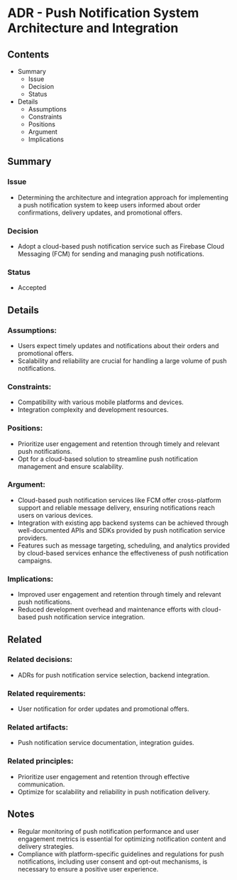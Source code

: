 # ADR - Push Notification System Architecture and Integration

## Contents

- Summary
  - Issue
  - Decision
  - Status
- Details
  - Assumptions
  - Constraints
  - Positions
  - Argument
  - Implications

## Summary

### Issue

- Determining the architecture and integration approach for implementing a push notification system to keep users informed about order confirmations, delivery updates, and promotional offers.

### Decision

- Adopt a cloud-based push notification service such as Firebase Cloud Messaging (FCM) for sending and managing push notifications.

### Status

- Accepted

## Details

### Assumptions:

- Users expect timely updates and notifications about their orders and promotional offers.
- Scalability and reliability are crucial for handling a large volume of push notifications.

### Constraints:

- Compatibility with various mobile platforms and devices.
- Integration complexity and development resources.

### Positions:

- Prioritize user engagement and retention through timely and relevant push notifications.
- Opt for a cloud-based solution to streamline push notification management and ensure scalability.

### Argument:

- Cloud-based push notification services like FCM offer cross-platform support and reliable message delivery, ensuring notifications reach users on various devices.
- Integration with existing app backend systems can be achieved through well-documented APIs and SDKs provided by push notification service providers.
- Features such as message targeting, scheduling, and analytics provided by cloud-based services enhance the effectiveness of push notification campaigns.

### Implications:

- Improved user engagement and retention through timely and relevant push notifications.
- Reduced development overhead and maintenance efforts with cloud-based push notification service integration.

## Related

### Related decisions:

- ADRs for push notification service selection, backend integration.

### Related requirements:

- User notification for order updates and promotional offers.

### Related artifacts:

- Push notification service documentation, integration guides.

### Related principles:

- Prioritize user engagement and retention through effective communication.
- Optimize for scalability and reliability in push notification delivery.

## Notes

- Regular monitoring of push notification performance and user engagement metrics is essential for optimizing notification content and delivery strategies.
- Compliance with platform-specific guidelines and regulations for push notifications, including user consent and opt-out mechanisms, is necessary to ensure a positive user experience.
